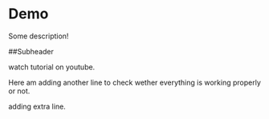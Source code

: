 # Demo 

Some description!



##Subheader

watch tutorial on youtube.

Here am adding another line to check wether everything is working properly or not.

adding extra line.
